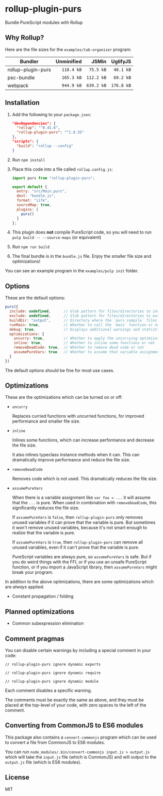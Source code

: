 # rollup-plugin-purs

Bundle PureScript modules with Rollup


## Why Rollup?

Here are the file sizes for the `examples/tab-organizer` program:

| Bundler            | Unminified | JSMin      | UglifyJS   |
| ------------------ | ---------: | ---------: | ---------: |
| rollup-plugin-purs | `118.4 kB` | `75.5 kB`  | `40.1 kB`  |
| psc-bundle         | `165.3 kB` | `112.2 kB` | `69.2 kB`  |
| webpack            | `944.9 kB` | `639.2 kB` | `176.8 kB` |


## Installation

1. Add the following to your `package.json`:

   ```json
   "devDependencies": {
     "rollup": "^0.41.6",
     "rollup-plugin-purs": "^1.0.35"
   },
   "scripts": {
     "build": "rollup --config"
   }
   ```

2. Run `npm install`

3. Place this code into a file called `rollup.config.js`:

   ```js
   import purs from "rollup-plugin-purs";

   export default {
     entry: "src/Main.purs",
     dest: "bundle.js",
     format: "iife",
     sourceMap: true,
     plugins: [
       purs()
     ]
   };
   ```

4. This plugin does **not** compile PureScript code, so you will need to run `pulp build -- --source-maps` (or equivalent)

5. Run `npm run build`

6. The final bundle is in the `bundle.js` file. Enjoy the smaller file size and optimizations!

You can see an example program in the `examples/pulp init` folder.


## Options

These are the default options:

```js
purs({
  include: undefined,      // Glob pattern for files/directories to include
  exclude: undefined,      // Glob pattern for files/directories to exclude
  buildDir: "output",      // Directory where the `purs compile` files are located
  runMain: true,           // Whether to call the `main` function or not
  debug: true,             // Displays additional warnings and statistics
  optimizations: {
    uncurry: true,         // Whether to apply the uncurrying optimization or not
    inline: true,          // Whether to inline some functions or not
    removeDeadCode: true,  // Whether to remove dead code or not
    assumePureVars: true   // Whether to assume that variable assignment is always pure
  }
})
```

The default options should be fine for most use cases.


## Optimizations

These are the optimizations which can be turned on or off:

* `uncurry`

  Replaces curried functions with uncurried functions, for improved performance and smaller file size.

* `inline`

  Inlines some functions, which can increase performance and decrease the file size.

  It also inlines typeclass instance methods when it can. This can dramatically improve performance and reduce the file size.

* `removeDeadCode`

  Removes code which is not used. This dramatically reduces the file size.

* `assumePureVars`

  When there is a variable assignment like `var foo = ...` it will assume that the `...` is pure. When used in combination with `removeDeadCode`, this significantly reduces the file size.

  If `assumePureVars` is `false`, then `rollup-plugin-purs` only removes unused variables if it can prove that the variable is pure. But sometimes it won't remove unused variables, because it's not smart enough to realize that the variable is pure.

  If `assumePureVars` is `true`, then `rollup-plugin-purs` can remove all unused variables, even if it can't prove that the variable is pure.

  PureScript variables are always pure, so `assumePureVars` is safe. But if you do weird things with the FFI, or if you use an unsafe PureScript function, or if you import a JavaScript library, then `assumePureVars` might break your program.

In addition to the above optimizations, there are some optimizations which are *always* applied:

* Constant propagation / folding


## Planned optimizations

* Common subexpression elimination


## Comment pragmas

You can disable certain warnings by including a special comment in your code:

```
// rollup-plugin-purs ignore dynamic exports
```

```
// rollup-plugin-purs ignore dynamic require
```

```
// rollup-plugin-purs ignore dynamic module
```

Each comment disables a specific warning.

The comments must be exactly the same as above, and they must be placed at the top-level of your code, with zero spaces to the left of the comment.


## Converting from CommonJS to ES6 modules

This package also contains a `convert-commonjs` program which can be used to convert a file from CommonJS to ES6 modules.

You can run `node_modules/.bin/convert-commonjs input.js > output.js` which will take the `input.js` file (which is CommonJS) and will output to the `output.js` file (which is ES6 modules).


## License

MIT
